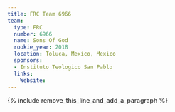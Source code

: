 ```yaml
---
title: FRC Team 6966
team:
  type: FRC
  number: 6966
  name: Sons Of God
  rookie_year: 2018
  location: Toluca, Mexico, Mexico
  sponsors:
  - Instituto Teologico San Pablo
  links:
    Website:
---
```


{% include remove_this_line_and_add_a_paragraph %}